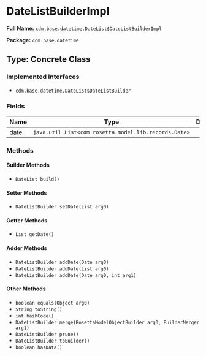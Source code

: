 # DateListBuilderImpl

**Full Name:** `cdm.base.datetime.DateList$DateListBuilderImpl`

**Package:** `cdm.base.datetime`

## Type: Concrete Class

### Implemented Interfaces

- `cdm.base.datetime.DateList$DateListBuilder`

### Fields

| Name | Type | Description |
|------|------|-------------|
| date | `java.util.List<com.rosetta.model.lib.records.Date>` |  |

### Methods

#### Builder Methods

- `DateList build()`

#### Setter Methods

- `DateListBuilder setDate(List arg0)`

#### Getter Methods

- `List getDate()`

#### Adder Methods

- `DateListBuilder addDate(Date arg0)`
- `DateListBuilder addDate(List arg0)`
- `DateListBuilder addDate(Date arg0, int arg1)`

#### Other Methods

- `boolean equals(Object arg0)`
- `String toString()`
- `int hashCode()`
- `DateListBuilder merge(RosettaModelObjectBuilder arg0, BuilderMerger arg1)`
- `DateListBuilder prune()`
- `DateListBuilder toBuilder()`
- `boolean hasData()`

